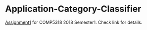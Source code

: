# Application-Category-Classifier
[Assignment1](https://docs.google.com/document/d/1fUFTqcjbSR75tiS48imwjlEVxZVS6U42YElwoVPexwY/edit) for COMP5318 2018 Semester1. Check link for details.



